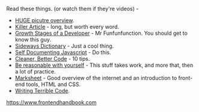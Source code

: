 Read these things.  (or watch them if they're videos) -  
   * [HUGE picutre overview](https://www.youtube.com/watch?v=sBzRwzY7G-k).  
   * [Killer Article](http://peternixey.com/post/83510597580/how-to-be-a-great-software-developer) - long, but worth every word.  
   * [Growth Stages of a Developer](https://www.youtube.com/watch?v=2qYll837a_0) - Mr Funfunfunction.  You should get to know this guy.   
   * [Sideways Dictionary](https://sidewaysdictionary.com/#/) - Just a cool thing.  
   * [Self Documenting Javascript](https://www.sitepoint.com/self-documenting-javascript/) - Do this.  
   * [Cleaner, Better Code](http://www.makeuseof.com/tag/10-tips-writing-cleaner-better-code/) - 10 tips.  
   * [Be reasonable with yourself](http://norvig.com/21-days.html) - This stuff takes work, and more that, then a lot of practice.  
   * [Marksheet](http://marksheet.io/) - Good overview of the internet and an introduction to front-end tools, HTML and CSS.  
   * [Writing Terrible Code](https://www.se.rit.edu/~tabeec/RIT_441/Resources_files/How%20To%20Write%20Unmaintainable%20Code.pdf).  

https://www.frontendhandbook.com